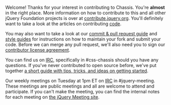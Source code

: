 Welcome! Thanks for your interest in contributing to Chassis. You're **almost** in the right place. More information on how to contribute to this and all other jQuery Foundation projects is over at [contribute.jquery.org](http://contribute.jquery.org). You'll definitely want to take a look at the articles on contributing [code](http://contribute.jquery.org/code).

You may also want to take a look at our [commit & pull request guide](http://contribute.jquery.org/commits-and-pull-requests/) and [style guides](http://contribute.jquery.org/style-guide/) for instructions on how to maintain your fork and submit your code. Before we can merge any pull request, we'll also need you to sign our [contributor license agreement](http://contribute.jquery.org/cla).

You can find us on [IRC](http://irc.jquery.org), specifically in #css-chassis should you have any questions. If you've never contributed to open source before, we've put together [a short guide with tips, tricks, and ideas on getting started](http://contribute.jquery.org/open-source/).

Our weekly meetings on Tuesday at 1pm ET on [IRC](http://irc.jquery.org) in #jquery-meeting. These meetings are public meetings and all are welcome to attend and participate. If you can't make the meeting, you can find the internal notes for each meeting on [the jQuery Meeting site](https://meetings.jquery.org/category/chassis/).
